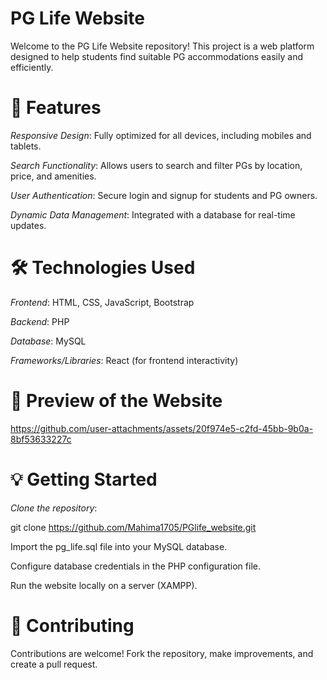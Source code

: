 # PG Life Website
Welcome to the PG Life Website repository! This project is a web platform designed to help students find suitable PG accommodations easily and efficiently.  


# 🌟 Features  

*Responsive Design*: Fully optimized for all devices, including mobiles and tablets.  

*Search Functionality*: Allows users to search and filter PGs by location, price, and amenities.  

*User Authentication*: Secure login and signup for students and PG owners.  

*Dynamic Data Management*: Integrated with a database for real-time updates.  

# 🛠 Technologies Used  

*Frontend*: HTML, CSS, JavaScript, Bootstrap  

*Backend*: PHP  

*Database*: MySQL  

*Frameworks/Libraries*: React (for frontend interactivity)  

# 📸 Preview of the Website  


https://github.com/user-attachments/assets/20f974e5-c2fd-45bb-9b0a-8bf53633227c

# 💡 Getting Started
*Clone the repository*:  

git clone https://github.com/Mahima1705/PGlife_website.git  

Import the pg_life.sql file into your MySQL database.  

Configure database credentials in the PHP configuration file.  

Run the website locally on a server (XAMPP).  

# 🤝 Contributing
Contributions are welcome! Fork the repository, make improvements, and create a pull request.
